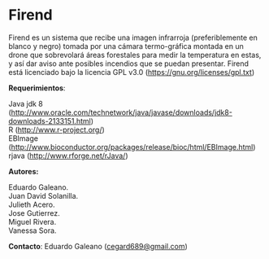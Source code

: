 Firend
======

Firend es un sistema que recibe una imagen infrarroja (preferiblemente en blanco y negro) tomada por una cámara termo-gráfica montada en un drone que sobrevolará áreas forestales para medir la temperatura en estas, y así dar aviso ante posibles incendios que se puedan presentar. Firend está licenciado bajo la licencia GPL v3.0 (https://gnu.org/licenses/gpl.txt)

**Requerimientos**:

Java jdk 8 (http://www.oracle.com/technetwork/java/javase/downloads/jdk8-downloads-2133151.html)<br/>
R (http://www.r-project.org/)<br/>
EBImage (http://www.bioconductor.org/packages/release/bioc/html/EBImage.html)<br/>
rjava (http://www.rforge.net/rJava/)<br/>



**Autores:**

Eduardo Galeano.<br/>
Juan David Solanilla.<br/>
Julieth Acero.<br/>
Jose Gutierrez.<br/>
Miguel Rivera.<br/>
Vanessa Sora.<br/>

**Contacto**: Eduardo Galeano (cegard689@gmail.com)
